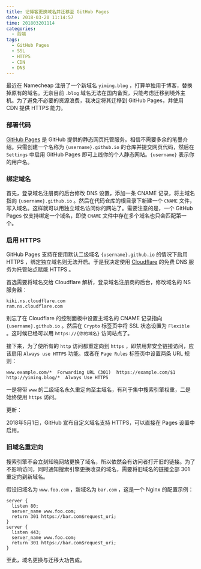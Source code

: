 ```yaml
---
title: 记博客更换域名并迁移至 GitHub Pages
date: 2018-03-20 11:14:57
time: 201803201114
categories:
  - 后端
tags:
  - GitHub Pages
  - SSL
  - HTTPS
  - CDN
  - DNS
---
```


最近在 Namecheap 注册了一个新域名 `yiming.blog` ，打算单独用于博客，替换掉原有的域名。无奈目前 `.blog` 域名无法在国内备案，只能考虑迁移到境外主机。为了避免不必要的资源浪费，我决定将其迁移到 GitHub Pages，并使用 CDN 提供 HTTPS 能力。

<!-- more -->

### 部署代码

[GitHub Pages](https://pages.github.com/) 是 GitHub 提供的静态网页托管服务。相信不需要多余的笔墨介绍。只需创建一个名称为 `{username}.github.io` 的仓库并提交网页代码，然后在 `Settings` 中启用 GitHub Pages 即可上线你的个人静态网站。`{username}` 表示你的用户名。

### 绑定域名

首先，登录域名注册商的后台修改 DNS 设置，添加一条 CNAME 记录，将主域名指向 `{username}.github.io` 。然后在代码仓库的根目录下新建一个 `CNAME` 文件，写入域名。这样就可以用独立域名访问你的网站了。需要注意的是，一个 GitHub Pages 仅支持绑定一个域名，即使 `CNAME` 文件中存在多个域名也只会匹配第一个。

### 启用 HTTPS

GitHub Pages 支持在使用默认二级域名 `{username}.github.io` 的情况下启用 HTTPS ，绑定独立域名则无法开启。于是我决定使用 [Cloudflare](https://www.cloudflare.com) 的免费 DNS 服务为托管站点赋能 HTTPS 。

首选需要将域名交给 Cloudflare 解析，登录域名注册商的后台，修改域名的 NS 服务器：

```
kiki.ns.cloudflare.com
ram.ns.cloudflare.com
```

别忘了在 Cloudflare 的控制面板中设置主域名的 CNAME 记录指向 `{username}.github.io` 。然后在 `Crypto` 标签页中将 SSL 状态设置为 `Flexible` 。这时候已经可以用 `https://{你的域名}` 访问站点了。

接下来，为了使所有的 `http` 访问都重定向到 `https` ，即禁用非安全链接访问，应该启用 `Always use HTTPS` 功能。或者在 `Page Rules` 标签页中设置两条 URL 规则：

```
www.example.com/*  Forwarding URL (301)  https://example.com/$1
http://yiming.blog/*  Always Use HTTPS
```

一是将带 `www` 的二级域名永久重定向至主域名，有利于集中搜索引擎权重，二是始终使用 `https` 访问。

更新：

2018年5月1日，GitHub 宣布自定义域名支持 HTTPS，可以直接在 Pages 设置中启用。

### 旧域名重定向

搜索引擎不会立刻知晓网站更换了域名，所以依然会有访问者打开旧的链接。为了不影响访问，同时通知搜索引擎更换收录的域名，需要将旧域名的链接全部 301 重定向到新域名。

假设旧域名为 `www.foo.com` ，新域名为 `bar.com` ，这是一个 Nginx 的配置示例：

```
server {
  listen 80;
  server_name www.foo.com;
  return 301 https://bar.com$request_uri;
}
server {
  listen 443;
  server_name www.foo.com;
  return 301 https://bar.com$request_uri;
}
```

至此，域名更换与迁移大功告成。
